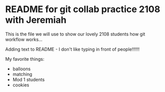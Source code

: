 # README for git collab practice 2108 with Jeremiah

This is the file we will use to show our lovely 2108 students how git workflow works...


Adding text to README - I don't like typing in front of people!!!!!!


My favorite things:
- balloons
- matching
- Mod 1 students
- cookies

